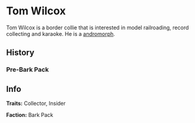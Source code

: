 # Tom Wilcox

Tom Wilcox is a border collie that is interested in model railroading, record collecting and karaoke. He is a [andromorph](../universe/andromorph.md).

## History
### Pre-Bark Pack

## Info

**Traits:** Collector, Insider

**Faction:** Bark Pack